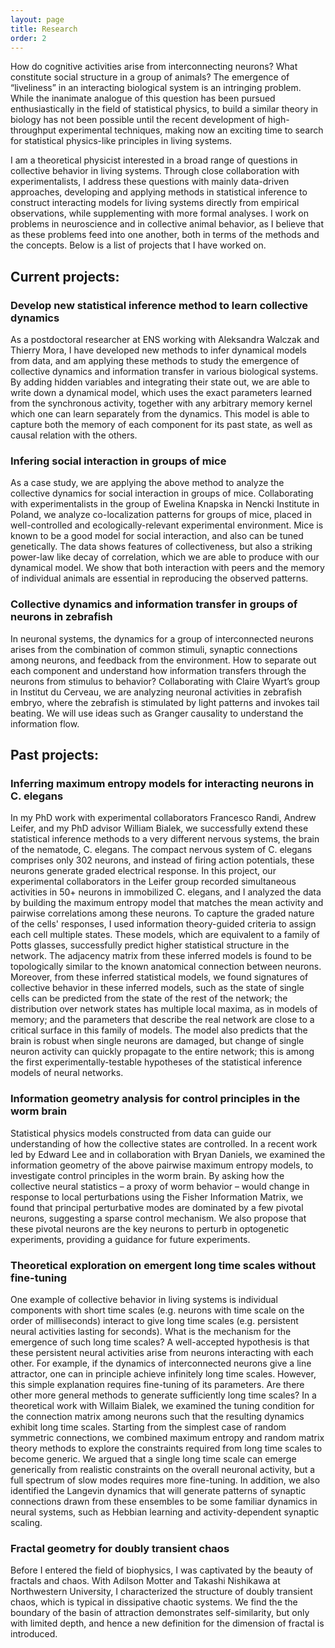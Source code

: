 ```yaml
---
layout: page
title: Research
order: 2
---
```


How do cognitive activities arise from interconnecting neurons? What constitute social structure in a group of animals? The emergence of “liveliness” in an interacting biological system is an intringing problem. While the inanimate analogue of this question has been pursued enthusiastically in the field of statistical physics, to build a similar theory in biology has not been possible until the recent development of high-throughput experimental techniques, making now an exciting time to search for statistical physics-like principles in living systems.  

I am a theoretical physicist interested in a broad range of questions in collective behavior in living systems. Through close collaboration with experimentalists, I address these questions with mainly data-driven approaches, developing and applying methods in statistical inference to construct interacting models for living systems directly from empirical observations, while supplementing with more formal analyses. I work on problems in neuroscience and in collective animal behavior, as I believe that as these problems feed into one another, both in terms of the methods and the concepts. Below is a list of projects that I have worked on.

## Current projects:

### Develop new statistical inference method to learn collective dynamics

As a postdoctoral researcher at ENS working with Aleksandra Walczak and Thierry Mora, I have developed new methods to infer dynamical models from data, and am applying these methods to study the emergence of collective dynamics and information transfer in various biological systems.
By adding hidden variables and integrating their state out, we are able to write down a dynamical model, which uses the exact parameters learned from the synchronous activity, together with any arbitrary memory kernel which one can learn separately from the dynamics. This model is able to capture both the memory of each component for its past state, as well as causal relation with the others. 

### Infering social interaction in groups of mice 

As a case study, we are applying the above method to analyze the collective dynamics for social interaction in groups of mice. Collaborating with experimentalists in the group of Ewelina Knapska in Nencki Institute in Poland, we analyze co-localization patterns for groups of mice, placed in well-controlled and ecologically-relevant experimental environment.  Mice is known to be a good model for social interaction, and also can be tuned genetically. 
The data shows features of collectiveness, but also a striking power-law like decay of correlation, which we are able to produce with our dynamical model. We show that both interaction with peers and the memory of individual animals are essential in reproducing the observed patterns. 

### Collective dynamics and information transfer in groups of neurons in zebrafish 

In neuronal systems, the dynamics for a group of interconnected neurons arises from the combination of common stimuli, synaptic connections among neurons, and feedback from the environment. How to separate out each component and understand how information transfers through the neurons from stimulus to behavior? Collaborating with Claire Wyart’s group in Institut du Cerveau, we are analyzing neuronal activities in zebrafish embryo, where the zebrafish is stimulated by light patterns and invokes tail beating. We will use ideas such as Granger causality to understand the information flow. 

## Past projects:

### Inferring maximum entropy models for interacting neurons in C. elegans

In my PhD work with experimental collaborators Francesco Randi, Andrew Leifer, and my PhD advisor William Bialek, we successfully extend these statistical inference methods to a very different nervous systems, the brain of the nematode, C. elegans. The compact nervous system of C. elegans comprises only 302 neurons, and instead of firing action potentials, these neurons generate graded electrical response. In this project, our experimental collaborators in the Leifer group recorded simultaneous activities in 50+ neurons in immobilized C. elegans, and I analyzed the data by building the maximum entropy model that matches the mean activity and pairwise correlations among these neurons. To capture the graded nature of the cells' responses, I used information theory-guided criteria to assign each cell multiple states. These models, which are equivalent to a family of Potts glasses, successfully predict higher statistical structure in the network. The adjacency matrix from these inferred models is found to be topologically similar to the known anatomical connection between neurons. Moreover, from these inferred statistical models, we found signatures of collective behavior in these inferred models, such as the state of single cells can be predicted from the state of the rest of the network; the distribution over network states has multiple local maxima, as in models of memory; and the parameters that describe the real network are close to a critical surface in this family of models. The model also predicts that the brain is robust when single neurons are damaged, but change of single neuron activity can quickly propagate to the entire network; this is among the first experimentally-testable hypotheses of the statistical inference models of neural networks.

### Information geometry analysis for control principles in the worm brain 

Statistical physics models constructed from data can guide our understanding of how the collective states are controlled. In a recent work led by Edward Lee and in collaboration with Bryan Daniels, we examined the information geometry of the above pairwise maximum entropy models, to investigate control principles in the worm brain. By asking how the collective neural statistics – a proxy of worm behavior – would change in response to local perturbations using the Fisher Information Matrix, we found that principal perturbative modes are dominated by a few pivotal neurons, suggesting a sparse control mechanism. We also propose that these pivotal neurons are the key neurons to perturb in optogenetic experiments, providing a guidance for future experiments.

### Theoretical exploration on emergent long time scales without fine-tuning

One example of collective behavior in living systems is individual components with short time scales (e.g. neurons with time scale on the order of milliseconds) interact to give long time scales (e.g. persistent neural activities lasting for seconds). What is the mechanism for the emergence of such long time scales? A well-accepted hypothesis is that these persistent neural activities arise from neurons interacting with each other. For example, if the dynamics of interconnected neurons give a line attractor, one can in principle achieve infinitely long time scales. However, this simple explanation requires fine-tuning of its parameters. Are there other more general methods to generate sufficiently long time scales? In a theoretical work with Willaim Bialek, we examined the tuning condition for the connection matrix among neurons such that the resulting dynamics exhibit long time scales. Starting from the simplest case of random symmetric connections, we combined maximum entropy and random matrix theory methods to explore the constraints required from long time scales to become generic. We argued that a single long time scale can emerge generically from realistic constraints on the overall neuronal activity, but a full spectrum of slow modes requires more fine-tuning. In addition, we also identified the Langevin dynamics that will generate patterns of synaptic connections drawn from these ensembles to be some familiar dynamics in neural systems, such as Hebbian learning and activity-dependent synaptic scaling.

### Fractal geometry for doubly transient chaos

Before I entered the field of biophysics, I was captivated by the beauty of fractals and chaos. With Adilson Motter and Takashi Nishikawa at Northwestern University, I characterized the structure of doubly transient chaos, which is typical in dissipative chaotic systems. We find the the boundary of the basin of attraction demonstrates self-similarity, but only with limited depth, and hence a new definition for the dimension of fractal is introduced.

